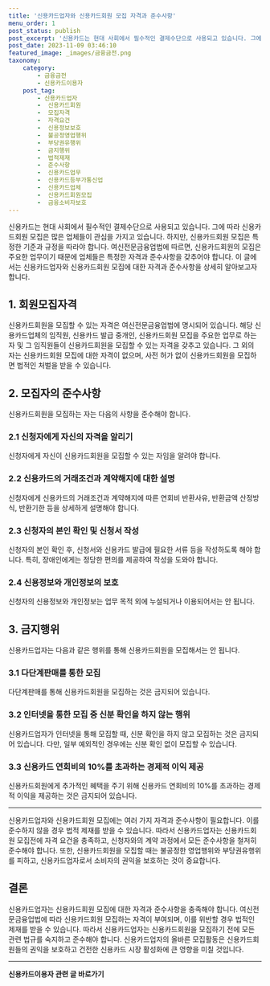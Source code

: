 ```yaml
---
title: '신용카드업자와 신용카드회원 모집 자격과 준수사항'
menu_order: 1
post_status: publish
post_excerpt: '신용카드는 현대 사회에서 필수적인 결제수단으로 사용되고 있습니다. 그에 따라 신용카드회원 모집은 많은 업체들이 관심을 가지고 있습니다. 하지만, 신용카드회원 모집은 특정한 기준과 규정을 따라야 합니다. 여신전문금융업법에 따르면, 신용카드회원의 모집은 주요한 업무이기 때문에 업체들은 특정한 자격과 준수사항을 갖추어야 합니다. 이 글에서는 신용카드업자와 신용카드회원 모집에 대한 자격과 준수사항을 상세히 알아보고자 합니다.'
post_date: 2023-11-09 03:46:10
featured_image: _images/금융금전.png
taxonomy:
    category:
        - 금융금전
        - 신용카드이용자
    post_tag:
        - 신용카드업자
        -  신용카드회원
        -  모집자격
        -  자격요건
        -  신용정보보호
        -  불공정영업행위
        -  부당권유행위
        -  금지행위
        -  법적제재
        -  준수사항
        -  신용카드업무
        -  신용카드등부가통신업
        -  신용카드업체
        -  신용카드회원모집
        -  금융소비자보호
---
```



신용카드는 현대 사회에서 필수적인 결제수단으로 사용되고 있습니다. 그에 따라 신용카드회원 모집은 많은 업체들이 관심을 가지고 있습니다. 하지만, 신용카드회원 모집은 특정한 기준과 규정을 따라야 합니다. 여신전문금융업법에 따르면, 신용카드회원의 모집은 주요한 업무이기 때문에 업체들은 특정한 자격과 준수사항을 갖추어야 합니다. 이 글에서는 신용카드업자와 신용카드회원 모집에 대한 자격과 준수사항을 상세히 알아보고자 합니다.

## 1. 회원모집자격

신용카드회원을 모집할 수 있는 자격은 여신전문금융업법에 명시되어 있습니다. 해당 신용카드업체의 임직원, 신용카드 발급 중개인, 신용카드회원 모집을 주요한 업무로 하는 자 및 그 임직원들이 신용카드회원을 모집할 수 있는 자격을 갖추고 있습니다. 그 외의 자는 신용카드회원 모집에 대한 자격이 없으며, 사전 허가 없이 신용카드회원을 모집하면 법적인 처벌을 받을 수 있습니다.

## 2. 모집자의 준수사항

신용카드회원을 모집하는 자는 다음의 사항을 준수해야 합니다.

### 2.1 신청자에게 자신의 자격을 알리기

신청자에게 자신이 신용카드회원을 모집할 수 있는 자임을 알려야 합니다.

### 2.2 신용카드의 거래조건과 계약해지에 대한 설명

신청자에게 신용카드의 거래조건과 계약해지에 따른 연회비 반환사유, 반환금액 산정방식, 반환기한 등을 상세하게 설명해야 합니다.

### 2.3 신청자의 본인 확인 및 신청서 작성

신청자의 본인 확인 후, 신청서와 신용카드 발급에 필요한 서류 등을 작성하도록 해야 합니다. 특히, 장애인에게는 정당한 편의를 제공하여 작성을 도와야 합니다.

### 2.4 신용정보와 개인정보의 보호

신청자의 신용정보와 개인정보는 업무 목적 외에 누설되거나 이용되어서는 안 됩니다.

## 3. 금지행위

신용카드업자는 다음과 같은 행위를 통해 신용카드회원을 모집해서는 안 됩니다.

### 3.1 다단계판매를 통한 모집

다단계판매를 통해 신용카드회원을 모집하는 것은 금지되어 있습니다.

### 3.2 인터넷을 통한 모집 중 신분 확인을 하지 않는 행위

신용카드업자가 인터넷을 통해 모집할 때, 신분 확인을 하지 않고 모집하는 것은 금지되어 있습니다. 다만, 일부 예외적인 경우에는 신분 확인 없이 모집할 수 있습니다.

### 3.3 신용카드 연회비의 10%를 초과하는 경제적 이익 제공

신용카드회원에게 추가적인 혜택을 주기 위해 신용카드 연회비의 10%를 초과하는 경제적 이익을 제공하는 것은 금지되어 있습니다.

---

신용카드업자와 신용카드회원 모집에는 여러 가지 자격과 준수사항이 필요합니다. 이를 준수하지 않을 경우 법적 제재를 받을 수 있습니다. 따라서 신용카드업자는 신용카드회원 모집전에 자격 요건을 충족하고, 신청자와의 계약 과정에서 모든 준수사항을 철저히 준수해야 합니다. 또한, 신용카드회원을 모집할 때는 불공정한 영업행위와 부당권유행위를 피하고, 신용카드업자로서 소비자의 권익을 보호하는 것이 중요합니다.

## 결론

신용카드업자는 신용카드회원 모집에 대한 자격과 준수사항을 충족해야 합니다. 여신전문금융업법에 따라 신용카드회원 모집하는 자격이 부여되며, 이를 위반할 경우 법적인 제재를 받을 수 있습니다. 따라서 신용카드업자는 신용카드회원을 모집하기 전에 모든 관련 법규를 숙지하고 준수해야 합니다. 신용카드업자의 올바른 모집활동은 신용카드회원들의 권익을 보호하고 건전한 신용카드 시장 활성화에 큰 영향을 미칠 것입니다.
<!-- wp:separator -->
<hr class="wp-block-separator has-alpha-channel-opacity"/>
<!-- /wp:separator -->

<!-- wp:group {"backgroundColor":"base","layout":{"type":"constrained"}} -->
<div class="wp-block-group has-base-background-color has-background"><!-- wp:paragraph {"align":"center","fontSize":"medium"} -->
<p class="has-text-align-center has-large-font-size"><strong>신용카드이용자 관련 글 바로가기</strong></p>
<!-- /wp:paragraph -->


<!-- wp:latest-posts
{"categories":[{"id":15350,"count":19,"description":"","link":"https://uknowlaw.com/category/%ec%8b%a0%ec%9a%a9%ec%b9%b4%eb%93%9c%ec%9d%b4%ec%9a%a9%ec%9e%90/","name":"신용카드이용자","slug":"신용카드이용자","taxonomy":"category","parent":0,"meta":[],"_links":{"self":[{"href":"https://uknowlaw.com/wp-json/wp/v2/categories/15350"}],"collection":[{"href":"https://uknowlaw.com/wp-json/wp/v2/categories"}],"about":[{"href":"https://uknowlaw.com/wp-json/wp/v2/taxonomies/category"}],"wp:post_type":[{"href":"https://uknowlaw.com/wp-json/wp/v2/posts?categories=15350"}],"curies":[{"name":"wp","href":"https://api.w.org/{rel}","templated":true}]}}],"postsToShow":100,"excerptLength":28,"postLayout":"grid","columns":2,"featuredImageAlign":"left","featuredImageSizeSlug":"large","fontSize":"small"} /--></div>
<!-- /wp:group -->